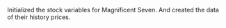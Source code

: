 Initialized the stock variables for Magnificent Seven. And created the data of their history prices.

